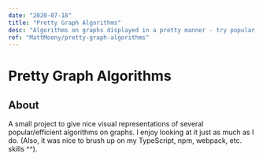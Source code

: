 ```yaml
---
date: "2020-07-18"
title: "Pretty Graph Algorithms"
desc: "Algorithms on graphs displayed in a pretty manner - try popular algorithms like Breadth First Search, Dijkstra, etc. with a visual representation. ✨"
ref: "MattMoony/pretty-graph-algorithms"
---
```


# Pretty Graph Algorithms

## About

A small project to give nice visual representations of several popular/efficient algorithms on graphs. I enjoy looking at it just as much as I do. (Also, it was nice to brush up on my TypeScript, npm, webpack, etc. skills ^^).
